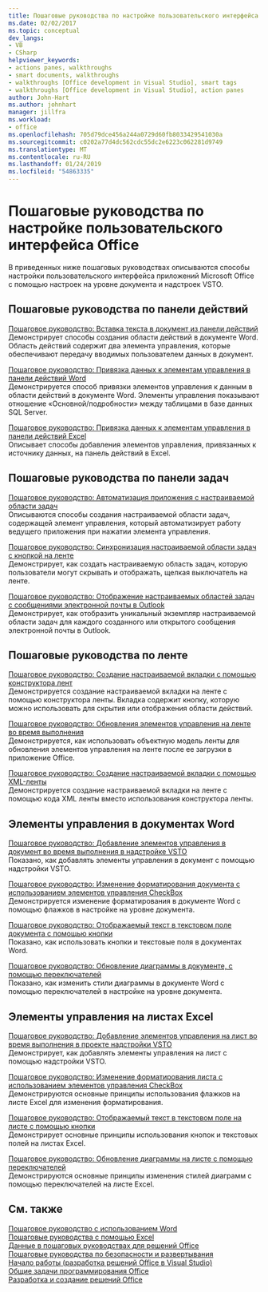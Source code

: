 ```yaml
---
title: Пошаговые руководства по настройке пользовательского интерфейса Office
ms.date: 02/02/2017
ms.topic: conceptual
dev_langs:
- VB
- CSharp
helpviewer_keywords:
- actions panes, walkthroughs
- smart documents, walkthroughs
- walkthroughs [Office development in Visual Studio], smart tags
- walkthroughs [Office development in Visual Studio], action panes
author: John-Hart
ms.author: johnhart
manager: jillfra
ms.workload:
- office
ms.openlocfilehash: 705d79dce456a244a0729d60fb8033429541030a
ms.sourcegitcommit: c0202a77d4dc562cdc55dc2e6223c062281d9749
ms.translationtype: MT
ms.contentlocale: ru-RU
ms.lasthandoff: 01/24/2019
ms.locfileid: "54863335"
---
```

# <a name="office-ui-customization-walkthroughs"></a>Пошаговые руководства по настройке пользовательского интерфейса Office
  В приведенных ниже пошаговых руководствах описываются способы настройки пользовательского интерфейса приложений Microsoft Office с помощью настроек на уровне документа и надстроек VSTO.  
  
## <a name="actions-pane-walkthroughs"></a>Пошаговые руководства по панели действий  
 [Пошаговое руководство: Вставка текста в документ из панели действий](../vsto/walkthrough-inserting-text-into-a-document-from-an-actions-pane.md)  
 Демонстрирует способы создания области действий в документе Word. Область действий содержит два элемента управления, которые обеспечивают передачу вводимых пользователем данных в документ.  
  
 [Пошаговое руководство: Привязка данных к элементам управления в панели действий Word](../vsto/walkthrough-binding-data-to-controls-on-a-word-actions-pane.md)  
 Демонстрируется способ привязки элементов управления к данным в области действий в документе Word. Элементы управления показывают отношение «Основной/подробности» между таблицами в базе данных SQL Server.  
  
 [Пошаговое руководство: Привязка данных к элементам управления в панели действий Excel](../vsto/walkthrough-binding-data-to-controls-on-an-excel-actions-pane.md)  
 Описывает способы добавления элементов управления, привязанных к источнику данных, на панель действий в Excel.  
  
## <a name="custom-task-pane-walkthroughs"></a>Пошаговые руководства по панели задач  
 [Пошаговое руководство: Автоматизация приложения с настраиваемой области задач](../vsto/walkthrough-automating-an-application-from-a-custom-task-pane.md)  
 Описываются способы создания настраиваемой области задач, содержащей элемент управления, который автоматизирует работу ведущего приложения при нажатии элемента управления.  
  
 [Пошаговое руководство: Синхронизация настраиваемой области задач с кнопкой на ленте](../vsto/walkthrough-synchronizing-a-custom-task-pane-with-a-ribbon-button.md)  
 Демонстрирует, как создать настраиваемую область задач, которую пользователи могут скрывать и отображать, щелкая выключатель на ленте.  
  
 [Пошаговое руководство: Отображение настраиваемых областей задач с сообщениями электронной почты в Outlook](../vsto/walkthrough-displaying-custom-task-panes-with-e-mail-messages-in-outlook.md)  
 Демонстрирует, как отобразить уникальный экземпляр настраиваемой области задач для каждого созданного или открытого сообщения электронной почты в Outlook.  
  
## <a name="ribbon-walkthroughs"></a>Пошаговые руководства по ленте  
 [Пошаговое руководство: Создание настраиваемой вкладки с помощью конструктора лент](../vsto/walkthrough-creating-a-custom-tab-by-using-the-ribbon-designer.md)  
 Демонстрируется создание настраиваемой вкладки на ленте с помощью конструктора ленты. Вкладка содержит кнопку, которую можно использовать для скрытия или отображения области действий.  
  
 [Пошаговое руководство: Обновления элементов управления на ленте во время выполнения](../vsto/walkthrough-updating-the-controls-on-a-ribbon-at-run-time.md)  
 Демонстрируется, как использовать объектную модель ленты для обновления элементов управления на ленте после ее загрузки в приложение Office.  
  
 [Пошаговое руководство: Создание настраиваемой вкладки с помощью XML-ленты](../vsto/walkthrough-creating-a-custom-tab-by-using-ribbon-xml.md)  
 Демонстрируется создание настраиваемой вкладки на ленте с помощью кода XML ленты вместо использования конструктора ленты.  
  
## <a name="controls-on-word-documents"></a>Элементы управления в документах Word  
 [Пошаговое руководство: Добавление элементов управления в документ во время выполнения в надстройке VSTO](../vsto/walkthrough-adding-controls-to-a-document-at-run-time-in-a-vsto-add-in.md)  
 Показано, как добавлять элементы управления в документ с помощью надстройки VSTO.  
  
 [Пошаговое руководство: Изменение форматирования документа с использованием элементов управления CheckBox](../vsto/walkthrough-changing-document-formatting-using-checkbox-controls.md)  
 Демонстрируется изменение форматирования в документе Word с помощью флажков в настройке на уровне документа.  
  
 [Пошаговое руководство: Отображаемый текст в текстовом поле документа с помощью кнопки](../vsto/walkthrough-displaying-text-in-a-text-box-in-a-document-using-a-button.md)  
 Показано, как использовать кнопки и текстовые поля в документах Word.  
  
 [Пошаговое руководство: Обновление диаграммы в документе, с помощью переключателей](../vsto/walkthrough-updating-a-chart-in-a-document-using-radio-buttons.md)  
 Показано, как изменить стили диаграммы в документе Word с помощью переключателей в настройке на уровне документа.  
  
## <a name="controls-on-excel-worksheets"></a>Элементы управления на листах Excel  
 [Пошаговое руководство: Добавление элементов управления на лист во время выполнения в проекте надстройки VSTO](../vsto/walkthrough-adding-controls-to-a-worksheet-at-run-time-in-vsto-add-in-project.md)  
 Демонстрирует, как добавлять элементы управления на лист с помощью надстройки VSTO.  
  
 [Пошаговое руководство: Изменение форматирования листа с использованием элементов управления CheckBox](../vsto/walkthrough-changing-worksheet-formatting-using-checkbox-controls.md)  
 Демонстрируются основные принципы использования флажков на листе Excel для изменения форматирования.  
  
 [Пошаговое руководство: Отображаемый текст в текстовом поле на листе с помощью кнопки](../vsto/walkthrough-displaying-text-in-a-text-box-in-a-worksheet-using-a-button.md)  
 Демонстрирует основные принципы использования кнопок и текстовых полей на листах Excel.  
  
 [Пошаговое руководство: Обновление диаграммы на листе с помощью переключателей](../vsto/walkthrough-updating-a-chart-in-a-worksheet-using-radio-buttons.md)  
 Демонстрируются основные принципы изменения стилей диаграмм с помощью переключателей на листе Excel.  
  
## <a name="see-also"></a>См. также  
 [Пошаговое руководство с использованием Word](../vsto/walkthroughs-using-word.md)   
 [Пошаговые руководства с помощью Excel](../vsto/walkthroughs-using-excel.md)   
 [Данные в пошаговых руководствах для решений Office](../vsto/data-in-office-solutions-walkthroughs.md)   
 [Пошаговые руководства по безопасности и развертывания](../vsto/security-and-deployment-walkthroughs.md)   
 [Начало работы &#40;разработка решений Office в Visual Studio&#41;](../vsto/getting-started-office-development-in-visual-studio.md)   
 [Общие задачи программирования Office](../vsto/common-tasks-in-office-programming.md)   
 [Разработка и создание решений Office](../vsto/designing-and-creating-office-solutions.md)  
